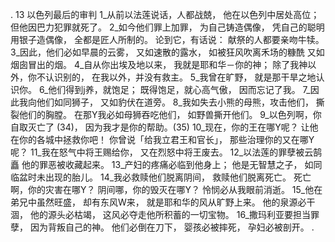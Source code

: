 . 13 
以色列最后的审判 
1_从前以法莲说话，人都战兢， 
他在以色列中居处高位； 
但他因巴力犯罪就死了。 
2_如今他们罪上加罪， 
为自己铸造偶像， 
凭自己的聪明用银子造偶像， 
全都是匠人所制的。 
论到它，有话说： 
献祭的人都要亲吻牛犊。 
3_因此，他们必如早晨的云雾， 
又如速散的露水， 
如被狂风吹离禾场的糠酰 
又如烟囱冒出的烟。 
4_自从你出埃及地以来， 
我就是耶和华－你的神； 
除了我神以外，你不认识别的， 
在我以外，并没有救主。 
5_我曾在旷野， 
就是那干旱之地认识你。 
6_他们得到j养，就饱足； 
既得饱足，就心高气傲， 
因而忘记了我。 
7_因此我向他们如同狮子， 
又如豹伏在道旁。 
8_我如失去小熊的母熊，攻击他们， 
撕裂他们的胸膛。 
在那Y我必如母狮吞吃他们， 
如野兽撕开他们。 
9_以色列啊，你自取灭亡了 (34)， 
因为我才是你的帮助。(35) 
10_现在，你的王在哪Y呢？ 
让他在你的各城中拯救你吧！ 
你曾说「给我立君王和官长」， 
那些治理你的又在哪Y呢？ 
11_我在怒气中将王赐给你， 
又在烈怒中将王废去。 
12_以法莲的罪孽被云鹄矗 
他的罪恶被收藏起来。 
13_产妇的疼痛必临到他身上； 
他是无智慧之子， 
如同临盆时未出现的胎儿。 
14_我必救赎他们脱离阴间， 
救赎他们脱离死亡。 
死亡啊，你的灾害在哪Y？ 
阴间哪，你的毁灭在哪Y？ 
怜悯必从我眼前消逝。 
15_他在弟兄中虽然旺盛， 
却有东风W来， 
就是耶和华的风从旷野上来。 
他的泉源必干涸， 
他的源头必枯竭， 
这风必夺走他所积蓄的一切宝物。 
16_撒玛利亚要担当罪孽， 
因为背叛自己的神。 
他们必倒在刀下， 
婴孩必被摔死， 
孕妇必被剖开。 
 .